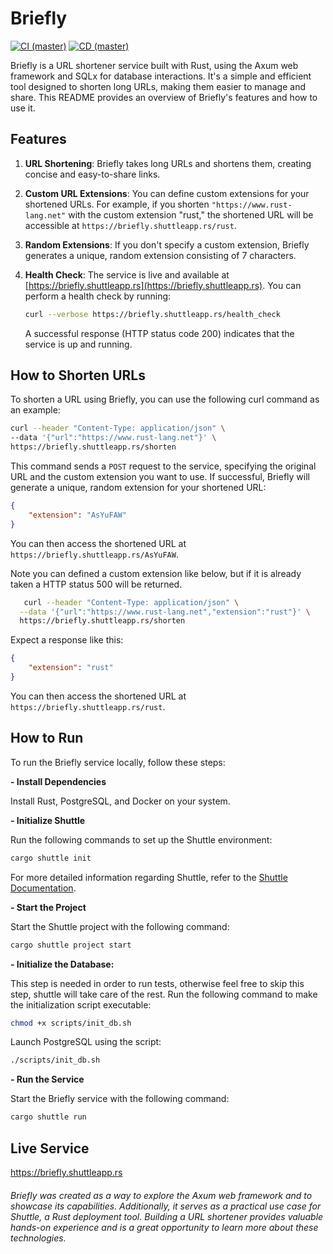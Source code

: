 # Briefly
[![CI (master)](https://github.com/adrianEffe/briefly/actions/workflows/Tests.yml/badge.svg)](https://github.com/adrianEffe/briefly/actions/workflows/Tests.yml)
[![CD (master)](https://github.com/adrianEffe/briefly/actions/workflows/shuttle_deploy.yml/badge.svg)](https://github.com/adrianEffe/briefly/actions/workflows/shuttle_deploy.yml)

Briefly is a URL shortener service built with Rust, using the Axum web framework and SQLx for database interactions. It's a simple and efficient tool designed to shorten long URLs, making them easier to manage and share. This README provides an overview of Briefly's features and how to use it.

## Features

1. **URL Shortening**: Briefly takes long URLs and shortens them, creating concise and easy-to-share links.

2. **Custom URL Extensions**: You can define custom extensions for your shortened URLs. For example, if you shorten `"https://www.rust-lang.net"` with the custom extension "rust," the shortened URL will be accessible at `https://briefly.shuttleapp.rs/rust`.

3. **Random Extensions**: If you don't specify a custom extension, Briefly generates a unique, random extension consisting of 7 characters.

4. **Health Check**: The service is live and available at [https://briefly.shuttleapp.rs](https://briefly.shuttleapp.rs). You can perform a health check by running:

   ```bash
   curl --verbose https://briefly.shuttleapp.rs/health_check
   ```
   A successful response (HTTP status code 200) indicates that the service is up and running.

## How to Shorten URLs
To shorten a URL using Briefly, you can use the following curl command as an example:
   ```bash
   curl --header "Content-Type: application/json" \
  --data '{"url":"https://www.rust-lang.net"}' \
  https://briefly.shuttleapp.rs/shorten
```
This command sends a `POST` request to the service, specifying the original URL and the custom extension you want to use. If successful, Briefly will generate a unique, random extension for your shortened URL:
  ```json
  {
      "extension": "AsYuFAW"
  }
  ```
You can then access the shortened URL at `https://briefly.shuttleapp.rs/AsYuFAW`.

Note you can defined a custom extension like below, but if it is already taken a HTTP status 500 will be returned.

```bash
   curl --header "Content-Type: application/json" \
  --data '{"url":"https://www.rust-lang.net","extension":"rust"}' \
  https://briefly.shuttleapp.rs/shorten
```
Expect a response like this:
  ```json
  {
      "extension": "rust"
  }
  ```
You can then access the shortened URL at `https://briefly.shuttleapp.rs/rust`.

## How to Run
To run the Briefly service locally, follow these steps:

**- Install Dependencies**

Install Rust, PostgreSQL, and Docker on your system.

**- Initialize Shuttle**

Run the following commands to set up the Shuttle environment:
  ```bash
  cargo shuttle init
  ```
For more detailed information regarding Shuttle, refer to the [Shuttle Documentation](https://docs.shuttle.rs/introduction/welcome).

**- Start the Project**

Start the Shuttle project with the following command:
  ```bash
  cargo shuttle project start
  ```

**- Initialize the Database:**

This step is needed in order to run tests, otherwise feel free to skip this step, shuttle will take care of the rest.
Run the following command to make the initialization script executable:
  ```bash
  chmod +x scripts/init_db.sh
  ```
Launch PostgreSQL using the script:
  ```bash
  ./scripts/init_db.sh
  ```
**- Run the Service**

Start the Briefly service with the following command:
  ```bash
  cargo shuttle run
  ```

## Live Service
https://briefly.shuttleapp.rs

###### Briefly was created as a way to explore the Axum web framework and to showcase its capabilities. Additionally, it serves as a practical use case for Shuttle, a Rust deployment tool. Building a URL shortener provides valuable hands-on experience and is a great opportunity to learn more about these technologies.


